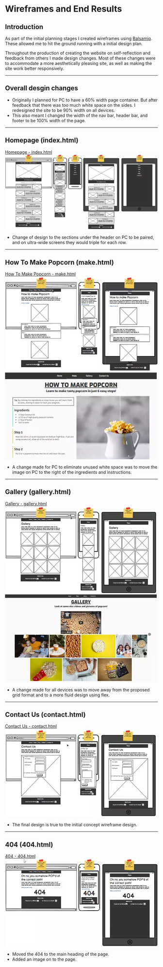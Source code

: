 # **Wireframes and End Results**

## Introduction

As part of the initial planning stages I created wireframes using [Balsamiq](https://balsamiq.com/). These allowed me to hit the ground running with a initial design plan.

Throughout the production of creating the website on self-reflection and feedback from others I made design changes. Most of these changes were to accommodate a more aesthetically pleasing site, as well as making the site work better responsively.
***
## Overall desgin changes
- Originally I planned for PC to have a 60% width page container. But after feedback that there was too much white space on the sides. I redesigned the site to be 90% width on all devices. 
- This also meant I changed the width of the nav bar, header bar, and footer to be 100% width of the page.
***
## Homepage (index.html)
[Homepage - index.html](https://bobwritescode.github.io/ci-Project1/index.html)\
![index.html Wireframe](assets/docs/wireframes/wf-index.webp)
- Change of design to the sections under the header on PC to be paired, and on ultra-wide screens they would triple for each row.
***
## How To Make Popcorn (make.html)
[How To Make Popcorn - make.html](https://bobwritescode.github.io/ci-Project1/make.html)\
![make.html Wireframe](assets/docs/wireframes/wf-make.webp)\
![make.html Live site](assets/docs/wireframes/make.webp)
- A change made for PC to eliminate unused white space was to move the image on PC to the right of the ingredients and instructions.
***
## Gallery (gallery.html)
[Gallery - gallery.html](https://bobwritescode.github.io/ci-Project1/gallery.html)\
![gallery.html Wireframe](assets/docs/wireframes/wf-gallery.webp)\
![gallery.html Live site](assets/docs/wireframes/gallery.webp)
- A change made for all devices was to move away from the proposed grid format and to a more fluid design using flex.
***
## Contact Us (contact.html)
[Contact Us - contact.html](https://bobwritescode.github.io/ci-Project1/contact.html)\
![contact.html Wireframe](assets/docs/wireframes/wf-contact.webp)
- The final design is true to the initial concept wireframe design.
***
## 404 (404.html)
[404 - 404.html](https://bobwritescode.github.io/ci-Project1/404.html)\
![404.html Wireframe](assets/docs/wireframes/wf-404.webp)
- Moved the 404 to the main heading of the page.
- Added an image on to the page.